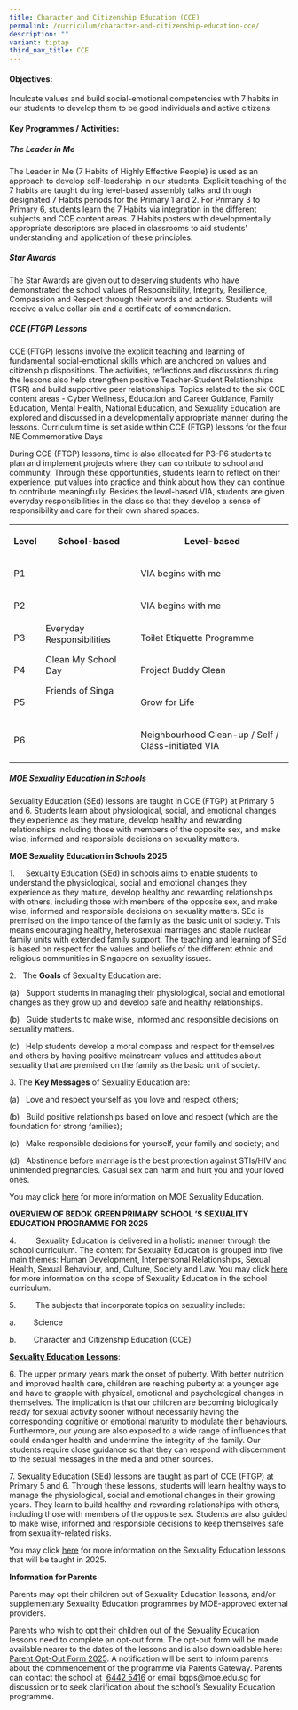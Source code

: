 ```yaml
---
title: Character and Citizenship Education (CCE)
permalink: /curriculum/character-and-citizenship-education-cce/
description: ""
variant: tiptap
third_nav_title: CCE
---
```

<h4>Objectives:</h4>
<p>Inculcate values and build social-emotional competencies with 7 habits
in our students to develop them to be good individuals and active citizens.</p>
<h4>Key Programmes / Activities:</h4>
<h5>The Leader in Me</h5>
<p>The Leader in Me (7 Habits of Highly Effective People) is used as an approach
to develop self-leadership in our students. Explicit teaching of the 7
habits are taught during level-based assembly talks and through designated
7 Habits periods for the Primary 1 and 2. For Primary 3 to Primary 6, students
learn the 7 Habits via integration in the different subjects and CCE content
areas. 7 Habits posters with developmentally appropriate descriptors are
placed in classrooms to aid students' understanding and application of
these principles.</p>
<h5>Star Awards</h5>
<p>The Star Awards are given out to deserving students who have demonstrated
the school values of Responsibility, Integrity, Resilience, Compassion
and Respect through their words and actions. Students will receive a value
collar pin and a certificate of commendation.</p>
<h5>CCE (FTGP) Lessons</h5>
<p>CCE (FTGP) lessons involve the explicit teaching and learning of fundamental
social-emotional skills which are anchored on values and citizenship dispositions.
The activities, reflections and discussions during the lessons also help
strengthen positive Teacher-Student Relationships (TSR) and build supportive
peer relationships. Topics related to the six CCE content areas - Cyber
Wellness, Education and Career Guidance, Family Education, Mental Health,
National Education, and Sexuality Education are explored and discussed
in a developmentally appropriate manner during the lessons. Curriculum
time is set aside within CCE (FTGP) lessons for the four NE Commemorative
Days</p>
<p>During CCE (FTGP) lessons, time is also allocated for P3-P6 students to
plan and implement projects where they can contribute to school and community.
Through these opportunities, students learn to reflect on their experience,
put values into practice and think about how they can continue to contribute
meaningfully. Besides the level-based VIA, students are given everyday
responsibilities in the class so that they develop a sense of responsibility
and care for their own shared spaces.
<br>
</p>
<table style="minWidth: 75px">
<colgroup>
<col>
<col>
<col>
</colgroup>
<tbody>
<tr>
<th rowspan="1" colspan="1">
<p>Level</p>
</th>
<th rowspan="1" colspan="1">
<p>School-based</p>
</th>
<th rowspan="1" colspan="1">
<p>Level-based</p>
</th>
</tr>
<tr>
<td rowspan="1" colspan="1">
<p>P1</p>
</td>
<td rowspan="6" colspan="1">
<p>Everyday Responsibilities</p>
<p>Clean My School Day</p>
<p>Friends of Singa</p>
</td>
<td rowspan="1" colspan="1">
<p>VIA begins with me</p>
</td>
</tr>
<tr>
<td rowspan="1" colspan="1">
<p>P2</p>
</td>
<td rowspan="1" colspan="1">
<p>VIA begins with me</p>
</td>
</tr>
<tr>
<td rowspan="1" colspan="1">
<p>P3</p>
</td>
<td rowspan="1" colspan="1">
<p>Toilet Etiquette Programme</p>
</td>
</tr>
<tr>
<td rowspan="1" colspan="1">
<p>P4</p>
</td>
<td rowspan="1" colspan="1">
<p>Project Buddy Clean</p>
</td>
</tr>
<tr>
<td rowspan="1" colspan="1">
<p>P5</p>
</td>
<td rowspan="1" colspan="1">
<p>Grow for Life</p>
</td>
</tr>
<tr>
<td rowspan="1" colspan="1">
<p>P6</p>
</td>
<td rowspan="1" colspan="1">
<p>Neighbourhood Clean-up / Self / Class-initiated VIA</p>
</td>
</tr>
</tbody>
</table>
<h5>MOE Sexuality Education in Schools</h5>
<p>Sexuality Education (SEd) lessons are taught in CCE (FTGP) at Primary
5 and 6. Students learn about physiological, social, and emotional changes
they experience as they mature, develop healthy and rewarding relationships
including those with members of the opposite sex, and make wise, informed
and responsible decisions on sexuality matters.</p>
<p><strong>MOE Sexuality Education in Schools 2025</strong>
</p>
<p>1.&nbsp;&nbsp;&nbsp;&nbsp; Sexuality Education (SEd) in schools aims to
enable students to understand the physiological, social and emotional changes
they experience as they mature, develop healthy and rewarding relationships
with others, including those with members of the opposite sex, and make
wise, informed and responsible decisions on sexuality matters. SEd is premised
on the importance of the family as the basic unit of society. This means
encouraging healthy, heterosexual marriages and stable nuclear family units
with extended family support. The teaching and learning of SEd is based
on respect for the values and beliefs of the different ethnic and religious
communities in Singapore on sexuality issues.</p>
<p>2.&nbsp;&nbsp; The <strong>Goals</strong> of Sexuality Education are:</p>
<p>(a)&nbsp;&nbsp; Support students in managing their physiological, social
and emotional changes as they grow up and develop safe and healthy relationships.</p>
<p>(b)&nbsp;&nbsp; Guide students to make wise, informed and responsible
decisions on sexuality matters.</p>
<p>(c)&nbsp;&nbsp; Help students develop a moral compass and respect for
themselves and others by having positive mainstream values and attitudes
about sexuality that are premised on the family as the basic unit of society.</p>
<p>3. The <strong>Key Messages</strong> of Sexuality Education are:</p>
<p>(a)&nbsp;&nbsp; Love and respect yourself as you love and respect others;</p>
<p>(b)&nbsp;&nbsp; Build positive relationships based on love and respect
(which are the foundation for strong families);</p>
<p>(c)&nbsp;&nbsp; Make responsible decisions for yourself, your family and
society; and</p>
<p>(d)&nbsp;&nbsp; Abstinence before marriage is the best protection against
STIs/HIV and unintended pregnancies. Casual sex can harm and hurt you and
your loved ones.</p>
<p>You may click <a href="https://go.gov.sg/moe-sexuality-education" rel="noopener nofollow" target="_blank">here</a> for
more information on MOE Sexuality Education.</p>
<p><strong>OVERVIEW OF BEDOK GREEN PRIMARY SCHOOL ’S SEXUALITY EDUCATION PROGRAMME FOR 2025</strong>
</p>
<p>4.&nbsp;&nbsp;&nbsp;&nbsp;&nbsp;&nbsp;&nbsp;&nbsp; Sexuality Education
is delivered in a holistic manner through the school curriculum. The content
for Sexuality Education is grouped into five main themes: Human Development,
Interpersonal Relationships, Sexual Health, Sexual Behaviour, and, Culture,
Society and Law. You may click <a href="https://go.gov.sg/moe-sexuality-education-scope" rel="noopener nofollow" target="_blank">here</a> for more
information on the scope of Sexuality Education in the school curriculum.</p>
<p>5.&nbsp;&nbsp;&nbsp;&nbsp;&nbsp;&nbsp;&nbsp;&nbsp; The subjects that incorporate
topics on sexuality include:</p>
<p>a.&nbsp;&nbsp;&nbsp;&nbsp;&nbsp;&nbsp;&nbsp; Science</p>
<p>b.&nbsp;&nbsp;&nbsp;&nbsp;&nbsp;&nbsp;&nbsp; Character and Citizenship
Education (CCE)</p>
<p><strong><u>Sexuality Education Lessons</u></strong>:</p>
<p>6. The upper primary years mark the onset of puberty. With better nutrition
and improved health care, children are reaching puberty at a younger age
and have to grapple with physical, emotional and psychological changes
in themselves. The implication is that our children are becoming biologically
ready for sexual activity sooner without necessarily having the corresponding
cognitive or emotional maturity to modulate their behaviours. Furthermore,
our young are also exposed to a wide range of influences that could endanger
health and undermine the integrity of the family. Our students require
close guidance so that they can respond with discernment to the sexual
messages in the media and other sources.</p>
<p></p>
<p>7. Sexuality Education (SEd) lessons are taught as part of CCE (FTGP)
at Primary 5 and 6. Through these lessons, students will learn healthy
ways to manage the physiological, social and emotional changes in their
growing years. They learn to build healthy and rewarding relationships
with others, including those with members of the opposite sex. Students
are also guided to make wise, informed and responsible decisions to keep
themselves safe from sexuality-related risks.</p>
<p>You may click&nbsp;<a href="/files/2025_SEXUALITY_EDUCATION_LESSONS_IN_CCE_.pdf" rel="noopener noreferrer nofollow" target="_blank">here</a>&nbsp;for
more information on the Sexuality Education lessons that will be taught
in 2025.</p>
<p><strong>Information for Parents</strong>
</p>
<p>Parents may opt their children out of Sexuality Education lessons, and/or
supplementary Sexuality Education programmes by MOE-approved external providers.</p>
<p>Parents who wish to opt their children out of the Sexuality Education
lessons need to complete an opt-out form. The opt-out form will be made
available nearer to the dates of the lessons and is also downloadable here:&nbsp;
<a href="/files/Parent_Opt_out_form_2025.pdf" rel="noopener noreferrer nofollow" target="_blank">Parent Opt-Out Form 2025</a>. A notification will be sent to inform parents
about the commencement of the programme via Parents Gateway. Parents can
contact the school at &nbsp;<a href="mailto:6442%205416" rel="noopener noreferrer nofollow" target="_blank">6442 5416</a> or email <a rel="noopener noreferrer nofollow" target="_blank">bgps@moe.edu.sg</a> for
discussion or to seek clarification about the school’s Sexuality Education
programme.</p>
<p></p>
<p></p>